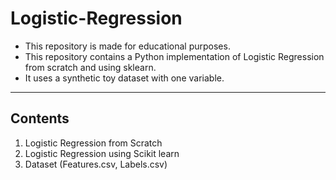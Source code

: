 # Logistic-Regression
* This repository is made for educational purposes.
* This repository contains a Python implementation of Logistic Regression from scratch and using sklearn.
* It uses a synthetic toy dataset with one variable.
----------------------------------------------------------------------------------------------------------
## Contents
1.  Logistic Regression from Scratch
2.  Logistic Regression using Scikit learn
3.  Dataset (Features.csv, Labels.csv)
